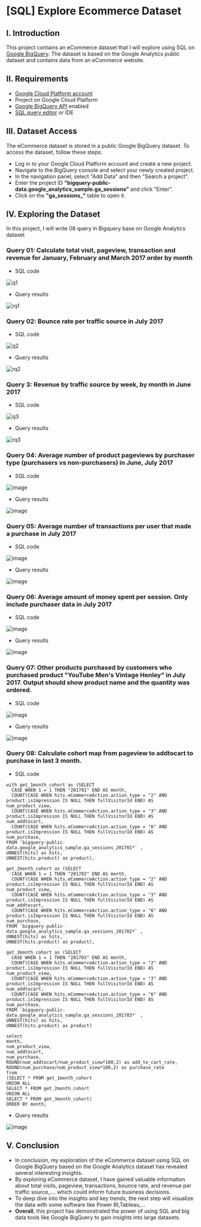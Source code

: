 
# [SQL] Explore Ecommerce Dataset
## I. Introduction
This project contains an eCommerce dataset that I will explore using SQL on [Google BigQuery](https://cloud.google.com/bigquery). The dataset is based on the Google Analytics public dataset and contains data from an eCommerce website.
## II. Requirements
* [Google Cloud Platform account](https://cloud.google.com)
* Project on Google Cloud Platform
* [Google BigQuery API](https://cloud.google.com/bigquery/docs/enable-transfer-service#:~:text=Enable%20the%20BigQuery%20Data%20Transfer%20Service,-Before%20you%20can&text=Open%20the%20BigQuery%20Data%20Transfer,Click%20the%20ENABLE%20button.) enabled
* [SQL query editor](https://cloud.google.com/monitoring/mql/query-editor) or IDE
## III. Dataset Access
The eCommerce dataset is stored in a public Google BigQuery dataset. To access the dataset, follow these steps:
* Log in to your Google Cloud Platform account and create a new project.
* Navigate to the BigQuery console and select your newly created project.
* In the navigation panel, select "Add Data" and then "Search a project".
* Enter the project ID **"bigquery-public-data.google_analytics_sample.ga_sessions"** and click "Enter".
* Click on the **"ga_sessions_"** table to open it.
## IV. Exploring the Dataset
In this project, I will write 08 query in Bigquery base on Google Analytics dataset
### Query 01: Calculate total visit, pageview, transaction and revenue for January, February and March 2017 order by month
* SQL code

![q1](https://github.com/user-attachments/assets/55b12c68-3cfc-40b6-a293-87a4793a5c22)

* Query results

![rq1](https://github.com/user-attachments/assets/6d1f67bf-37d4-4a35-8530-93a64ea34500)

### Query 02: Bounce rate per traffic source in July 2017
* SQL code

![q2](https://github.com/user-attachments/assets/df33dd31-2d6f-4227-82f6-83f7fbb0cb04)

* Query results

![rq2](https://github.com/user-attachments/assets/ab1e918a-8fa3-480d-8c1d-41574c7b7c48)

### Query 3: Revenue by traffic source by week, by month in June 2017
* SQL code

![q3](https://github.com/user-attachments/assets/50a83e3d-637e-4b75-9e24-ddd4657e3751)

* Query results

![rq3](https://github.com/user-attachments/assets/876346fe-5c77-4b20-95ae-b30c7ab60363)

### Query 04: Average number of product pageviews by purchaser type (purchasers vs non-purchasers) in June, July 2017
* SQL code

![image](https://user-images.githubusercontent.com/101726623/235143185-85e4ffbe-1030-4f70-99c6-1571facdf3d8.png)

* Query results

![image](https://user-images.githubusercontent.com/101726623/235143315-8d87f354-351b-4218-ac77-bf8c0f9e716b.png)

### Query 05: Average number of transactions per user that made a purchase in July 2017
* SQL code

![image](https://user-images.githubusercontent.com/101726623/235143576-0a816953-e12d-4d47-ab8b-0a851e82a65c.png)

* Query results

![image](https://user-images.githubusercontent.com/101726623/235143708-06c7b447-5c1e-44bb-89ae-c5fed537bd92.png)

### Query 06: Average amount of money spent per session. Only include purchaser data in July 2017
* SQL code

![image](https://user-images.githubusercontent.com/101726623/235144017-2e40f75c-4374-4d2b-94cb-a36c591a80c2.png)

* Query results

![image](https://user-images.githubusercontent.com/101726623/235144083-3499b416-0388-46ea-850f-30006e1b4ede.png)

### Query 07: Other products purchased by customers who purchased product "YouTube Men's Vintage Henley" in July 2017. Output should show product name and the quantity was ordered.
* SQL code

![image](https://user-images.githubusercontent.com/101726623/235146761-aeb66e07-8f91-4c6f-a4c2-c3fb8d64708a.png)

* Query results

![image](https://user-images.githubusercontent.com/101726623/235146847-e367b16c-38f0-484e-8c89-85dfa1b69499.png)

### Query 08: Calculate cohort map from pageview to addtocart to purchase in last 3 month.
* SQL code

```
with get_1month_cohort as (SELECT  
  CASE WHEN 1 = 1 THEN "201701" END AS month,
  COUNT(CASE WHEN hits.eCommerceAction.action_type = "2" AND product.isImpression IS NULL THEN fullVisitorId END) AS 
num_product_view,
  COUNT(CASE WHEN hits.eCommerceAction.action_type = "3" AND product.isImpression IS NULL THEN fullVisitorId END) AS 
num_addtocart,
  COUNT(CASE WHEN hits.eCommerceAction.action_type = "6" AND product.isImpression IS NULL THEN fullVisitorId END) AS 
num_purchase,
FROM `bigquery-public-data.google_analytics_sample.ga_sessions_201701*` ,
UNNEST(hits) as hits,
UNNEST(hits.product) as product),

get_2month_cohort as (SELECT  
  CASE WHEN 1 = 1 THEN "201702" END AS month,
  COUNT(CASE WHEN hits.eCommerceAction.action_type = "2" AND product.isImpression IS NULL THEN fullVisitorId END) AS 
num_product_view,
  COUNT(CASE WHEN hits.eCommerceAction.action_type = "3" AND product.isImpression IS NULL THEN fullVisitorId END) AS 
num_addtocart,
  COUNT(CASE WHEN hits.eCommerceAction.action_type = "6" AND product.isImpression IS NULL THEN fullVisitorId END) AS 
num_purchase,
FROM `bigquery-public-data.google_analytics_sample.ga_sessions_201702*` ,
UNNEST(hits) as hits,
UNNEST(hits.product) as product),

get_3month_cohort as (SELECT  
  CASE WHEN 1 = 1 THEN "201703" END AS month,
  COUNT(CASE WHEN hits.eCommerceAction.action_type = "2" AND product.isImpression IS NULL THEN fullVisitorId END) AS 
num_product_view,
  COUNT(CASE WHEN hits.eCommerceAction.action_type = "3" AND product.isImpression IS NULL THEN fullVisitorId END) AS 
num_addtocart,
  COUNT(CASE WHEN hits.eCommerceAction.action_type = "6" AND product.isImpression IS NULL THEN fullVisitorId END) AS 
num_purchase,
FROM `bigquery-public-data.google_analytics_sample.ga_sessions_201703*` ,
UNNEST(hits) as hits,
UNNEST(hits.product) as product)

select 
month,
num_product_view,
num_addtocart,
num_purchase,
ROUND(num_addtocart/num_product_view*100,2) as add_to_cart_rate,
ROUND(num_purchase/num_product_view*100,2) as purchase_rate
from 
(SELECT * FROM get_1month_cohort
UNION ALL 
SELECT * FROM get_2month_cohort
UNION ALL
SELECT * FROM get_3month_cohort)
ORDER BY month;
```
* Query results

![image](https://user-images.githubusercontent.com/101726623/235148311-a2d83174-9bf3-43e3-aed1-47030af40b3b.png)

## V. Conclusion
* In conclusion, my exploration of the eCommerce dataset using SQL on Google BigQuery based on the Google Analytics dataset has revealed several interesting insights.
* By exploring eCommerce dataset, I have gained valuable information about total visits, pageview, transactions, bounce rate, and revenue per traffic source,.... which could inform future business decisions.
* To deep dive into the insights and key trends, the next step will visualize the data with some software like Power BI,Tableau,...
* **Overall**, this project has demonstrated the power of using SQL and big data tools like Google BigQuery to gain insights into large datasets.
